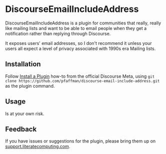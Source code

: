 # DiscourseEmailIncludeAddress

DiscourseEmailIncludeAddress is a plugin for communities that really, really like mailing lists and want to be able to email people when they get a notification rather than replying through Discourse.

It exposes users' email addresses, so I don't recommend it unless your users all expect a level of privacy associated with 1990s era Mailing lists.

## Installation

Follow [Install a Plugin](https://meta.discourse.org/t/install-a-plugin/19157)
how-to from the official Discourse Meta, using `git clone https://github.com/pfaffman/discourse-email-include-address.git`
as the plugin command.

## Usage

Is at your own risk.

## Feedback

If you have issues or suggestions for the plugin, please bring them up on
[support.literatecomputing.com](https://support.literatecomputing.com/t/discourse-email-include-address-plugin/373).

